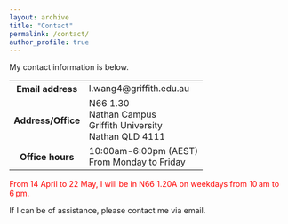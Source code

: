```yaml
---
layout: archive
title: "Contact"
permalink: /contact/
author_profile: true
---
```


<style>
a:link {
  text-decoration: none;
}

a:visited {
  text-decoration: none;
}

a:hover {
  text-decoration: underline;
}

a:active {
  text-decoration: underline;
}
</style>


My contact information is below.

<div>
<table style="white-space:nowrap; width:100%; border: none;">
  <tr>
    <th style="width:1px; white-space:nowrap; border: none;">Email address</th>
    <td style="white-space:nowrap; border: none;">l.wang4@griffith.edu.au</td>
  </tr>
  <tr>
    <th style="width:1px; white-space:nowrap; border: none;">Address/Office</th>
         <td style="white-space:nowrap; border: none;">N66 1.30 <br> Nathan Campus <br> Griffith University <br> Nathan QLD 4111</td>
  </tr>
  <tr>
    <th style="width:1px; white-space:nowrap; border: none;">Office hours</th>
    <td style="white-space:nowrap; border: none;"> 10:00am-6:00pm (AEST) <br> From Monday to Friday <br> <font color="blue"></font> </td>
  </tr>
</table>
</div>

<!-- <h2>My Timetable</h2> -->

<!-- <iframe src="https://calendar.google.com/calendar/embed?height=600&wkst=1&bgcolor=%23ffffff&ctz=Australia%2FSydney&showTitle=0&showNav=0&mode=WEEK&showPrint=0&showTabs=0&showCalendars=0&showTz=1&src=bGVpLndAYW51LmVkdS5hdQ&src=ZW4uYXVzdHJhbGlhbiNob2xpZGF5QGdyb3VwLnYuY2FsZW5kYXIuZ29vZ2xlLmNvbQ&color=%23039BE5&color=%230B8043" style="border:solid 1px #777" width="800" height="600" frameborder="0" scrolling="no"></iframe> -->

<font color="red"> From 14 April to 22 May, I will be in N66 1.20A on weekdays from 10 am to 6 pm. </font>

<!-- <h2>Email Me</h2> -->

If I can be of assistance, please contact me [via email](mailto:l.wang4@griffith.edu.au).

